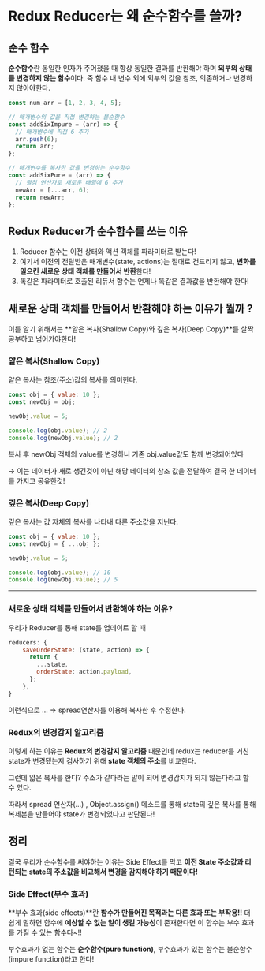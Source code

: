 # Redux Reducer는 왜 순수함수를 쓸까?

## **순수 함수**

**순수함수**란 동일한 인자가 주어졌을 때 항상 동일한 결과를 반환해야 하며 **외부의 상태를 변경하지 않는 함수**이다. 즉 함수 내 변수 외에 외부의 값을 참조, 의존하거나 변경하지 않아야한다.

```jsx
const num_arr = [1, 2, 3, 4, 5];

// 매개변수의 값을 직접 변경하는 불순함수
const addSixImpure = (arr) => {
  // 매개변수에 직접 6 추가
  arr.push(6);
  return arr;
};

// 매개변수를 복사한 값을 변경하는 순수함수
const addSixPure = (arr) => {
  // 펼침 연산자로 새로운 배열에 6 추가
  newArr = [...arr, 6];
  return newArr;
};
```

## Redux Reducer가 순수함수를 쓰는 이유

1. Reducer 함수는 이전 상태와 액션 객체를 파라미터로 받는다!
2. 여기서 이전의 전달받은 매개변수(state, actions)는 절대로 건드리지 않고, **변화를 일으킨 새로운 상태 객체를 만들어서 반환**한다!
3. 똑같은 파라미터로 호출된 리듀서 함수는 언제나 똑같은 결과값을 반환해야 한다!

## **새로운 상태 객체를 만들어서 반환해야 하는 이유가 뭘까 ?**

이를 알기 위해서는
**얕은 복사(Shallow Copy)와 깊은 복사(Deep Copy)**를 살짝 공부하고 넘어가야한다!

### 얕은 복사(Shallow Copy)

얕은 복사는 참조(주소)값의 복사를 의미한다.

```jsx
const obj = { value: 10 };
const newObj = obj;

newObj.value = 5;

console.log(obj.value); // 2
console.log(newObj.value); // 2
```

복사 후 newObj 객체의 value를 변경하니 기존 obj.value값도 함께 변경되어있다

→ 이는 데이터가 새로 생긴것이 아닌 해당 데이터의 참조 값을 전달하여 결국 한 데이터를 가지고 공유한것!

### 깊은 복사(Deep Copy)

깊은 복사는 값 자체의 복사를 나타내 다른 주소값을 지닌다.

```jsx
const obj = { value: 10 };
const newObj = { ...obj };

newObj.value = 5;

console.log(obj.value); // 10
console.log(newObj.value); // 5
```

---

### **새로운 상태 객체를 만들어서 반환해야 하는 이유?**

우리가 Reducer를 통해 state를 업데이트 할 때

```jsx
reducers: {
    saveOrderState: (state, action) => {
      return {
        ...state,
        orderState: action.payload,
      };
    },
}
```

이런식으로 … ⇒ spread연산자를 이용해 복사한 후 수정한다.
<br/>

### **Redux의 변경감지 알고리즘**

이렇게 하는 이유는 **Redux의 변경감지 알고리즘** 때문인데
redux는 reducer를 거친 state가 변경됐는지 검사하기 위해 **state 객체의 주소**를 비교한다.

그런데 얇은 복사를 한다? 주소가 같다라는 말이 되어 변경감지가 되지 않는다라고 할 수 있다.

따라서 spread 연산자(…) , Object.assign() 메소드를 통해 state의 깊은 복사를 통해 복제본을 만들어야 state가 변경되었다고 판단된다!

## **정리**

결국 우리가 순수함수를 써야하는 이유는 Side Effect를 막고
**이전 State 주소값과 리턴되는 state의 주소값을 비교해서 변경을 감지해야 하기 때문이다!**

### **Side Effect(부수 효과)**

**부수 효과(side effects)**란 **함수가 만들어진 목적과는 다른 효과 또는 부작용!!**
더 쉽게 말하면 함수에 **예상할 수 없는 일이 생길 가능성**이 존재한다면 이 함수는 부수 효과를 가질 수 있는 함수다~!!

부수효과가 없는 함수는 **순수함수(pure function)**, 부수효과가 있는 함수는 불순함수(impure function)라고 한다!
